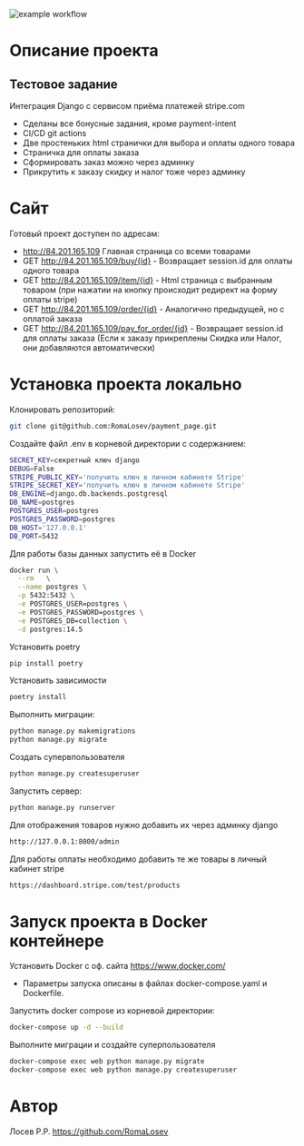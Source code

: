 ![example workflow](https://github.com/RomaLosev/payment_page/actions/workflows/main.yml/badge.svg)

# Описание проекта
Тестовое задание
-
Интеграция Django с сервисом приёма платежей stripe.com
- Сделаны все бонусные задания, кроме payment-intent
- CI/CD git actions
- Две простеньких html странички для выбора и оплаты одного товара
- Страничка для оплаты заказа
- Сформировать заказ можно через админку
- Прикрутить к заказу скидку и налог тоже через админку

# Сайт
Готовый проект доступен по адресам:
- http://84.201.165.109 Главная страница со всеми товарами
- GET http://84.201.165.109/buy/{id}  - Возвращает session.id для оплаты одного товара
- GET http://84.201.165.109/item/{id} - Html страница с выбранным товаром
(при нажатии на кнопку происходит редирект на форму оплаты stripe)
- GET http://84.201.165.109/order/{id} - Аналогично предыдущей, но с оплатой заказа
- GET http://84.201.165.109/pay_for_order/{id} - Возвращает session.id для оплаты заказа
(Если к заказу прикреплены Скидка или Налог, они добавляются автоматически)

# Установка проекта локально
Клонировать репозиторий:
```sh
git clone git@github.com:RomaLosev/payment_page.git
```
Cоздайте файл .env в корневой директории с содержанием:
```sh
SECRET_KEY=секретный ключ django
DEBUG=False
STRIPE_PUBLIC_KEY='получить ключ в личном кабинете Stripe'
STRIPE_SECRET_KEY='получить ключ в личном кабинете Stripe'
DB_ENGINE=django.db.backends.postgresql
DB_NAME=postgres
POSTGRES_USER=postgres
POSTGRES_PASSWORD=postgres
DB_HOST='127.0.0.1'
DB_PORT=5432
```
Для работы базы данных запустить её в Docker
```sh
docker run \
  --rm   \
  --name postgres \
  -p 5432:5432 \
  -e POSTGRES_USER=postgres \
  -e POSTGRES_PASSWORD=postgres \
  -e POSTGRES_DB=collection \
  -d postgres:14.5
```

Установить poetry
```sh
pip install poetry
```
Установить зависимости
```sh
poetry install
```
Выполнить миграции:
```sh
python manage.py makemigrations
python manage.py migrate
```
Создать супервпользователя
```sh
python manage.py createsuperuser
```
Запустить сервер:
```sh
python manage.py runserver
```
Для отображения товаров нужно добавить их через админку django
```sh
http://127.0.0.1:8000/admin
```
Для работы оплаты необходимо добавить те же товары в личный кабинет stripe
```sh
https://dashboard.stripe.com/test/products
```
# Запуск проекта в Docker контейнере
Установить Docker с оф. сайта https://www.docker.com/
- Параметры запуска описаны в файлах docker-compose.yaml и Dockerfile.

Запустить docker compose из корневой директории:
```sh
docker-compose up -d --build
```
Выполните миграции и создайте суперпользователя
```sh
docker-compose exec web python manage.py migrate
docker-compose exec web python manage.py createsuperuser
```

# Автор
Лосев Р.Р. https://github.com/RomaLosev